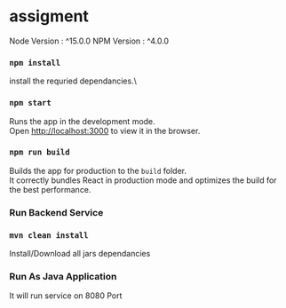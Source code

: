 # assigment
Node Version : ^15.0.0
NPM Version : ^4.0.0

### `npm install`

install the requried dependancies.\

### `npm start`

Runs the app in the development mode.\
Open [http://localhost:3000](http://localhost:3000) to view it in the browser.

### `npm run build`

Builds the app for production to the `build` folder.\
It correctly bundles React in production mode and optimizes the build for the best performance.

### Run Backend Service

### `mvn clean install`

Install/Download all jars dependancies

### Run As Java Application

It will run service on 8080 Port
